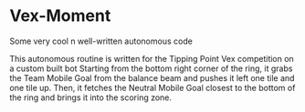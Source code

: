 # Vex-Moment
Some very cool n well-written autonomous code

This autonomous routine is written for the Tipping Point Vex competition on a custom built bot
Starting from the bottom right corner of the ring, it grabs the Team Mobile Goal from the balance beam
and pushes it left one tile and one tile up. Then, it fetches the Neutral Mobile Goal closest to the bottom
of the ring and brings it into the scoring zone.
